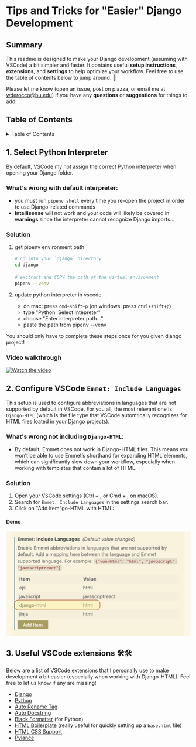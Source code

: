 # Tips and Tricks for "Easier" Django Development

## Summary

This readme is designed to make your Django development (assuming with VSCode) a bit simpler and faster. It contains useful **setup instructions**, **extensions**, and **settings** to help optimize your workflow. Feel free to use the table of contents below to jump around. 🤠

Please let me know (open an issue, post on piazza, or email me at wderocco@bu.edu) if you have any **questions** or **suggestions** for things to add!

## Table of Contents

<details>
  <summary>Table of Contents</summary>
  <ol>
    <li>
      <a href="#1-select-python-interpreter">Select Python Interpreter</a>
      <ul>
        <li><a href="#whats-wrong-with-default-interpreter">What's wrong with default interpreter</a></li>
        <li><a href="#solution">Solution</a></li>
        <li><a href="#video-walkthrough">Video walkthrough</a></li>
      </ul>
    </li>
    <li>
      <a href="#2-configure-vscode-emmet-include-languages">Configure VSCode <code>Emmet: Include Languages</code></a>
      <ul>
        <li><a href="#whats-wrong-not-including-django-html">What's wrong not including `Django-HTML`</a></li>
        <li><a href="#solution-1">Solution</a></li>
        <li><a href="#demo">Demo</a></li>
      </ul>
    </li>
    <li>
      <a href="#3-useful-vscode-extensions-️️">Useful VSCode extensions 🛠️🛠️</a>
    </li>
  </ol>
</details>

## 1. Select Python Interpreter

By default, VSCode my not assign the correct [Python interpreter](https://code.visualstudio.com/docs/python/environments) when opening your Django folder.

### What's wrong with default interpreter:
- you must run `pipenv shell` every time you re-open the project in order to use Django-related commands
- **Intellisense** will not work and your code will likely be covered in **warnings** since the interpreter cannot recognize Django imports...

### Solution

1. get pipenv environment path

    ``` bash
    # cd into your `django` directory 
    cd django

    # exctract and COPY the path of the virtual environment
    pipenv --venv
    ```


2. update python interpreter in vscode

   - on mac: press `cmd+shift+p` (on windows: press `ctrl+shift+p`)
   - type "Python: Select Intepreter"
   - choose "Enter interpreter path..."
   - paste the path from pipenv --venv

You should only have to complete these steps once for you given django project!

### Video walkthrough
[![Watch the video](https://img.youtube.com/vi/7TAE_Smo_hc/maxresdefault.jpg)](https://youtube.com/shorts/7TAE_Smo_hc)

## 2. Configure VSCode `Emmet: Include Languages`

This setup is used to configure abbreviations in languages that are not supported by default in VSCode. For you all, the most relevant one is `Django-HTML` (which is the file type that VSCode automtically recognizes for HTML files loated in your Django projects).

### What's wrong not including `Django-HTML`:
- By default, Emmet does not work in Django-HTML files. This means you won’t be able to use Emmet’s shorthand for expanding HTML elements, which can significantly slow down your workflow, especially when working with templates that contain a lot of HTML.


### Solution

1. Open your VSCode settings (Ctrl + , or Cmd + , on macOS).
1. Search for `Emmet: Include Languages` in the settings search bar.
3. Click on "Add item"go-HTML with HTML:

#### Demo
![alt text](image.png)

## 3. Useful VSCode extensions 🛠️🛠️

Below are a list of VSCode extensions that I personally use to make development a bit easier (especially when working with Django-HTML). Feel free to let us know if any are missing!

- [Django](https://marketplace.visualstudio.com/items?itemName=batisteo.vscode-django)
- [Python](https://marketplace.visualstudio.com/items?itemName=ms-python.python)
- [Auto Rename Tag](https://marketplace.visualstudio.com/items?itemName=formulahendry.auto-rename-tag)
- [Auto Docstring](https://marketplace.visualstudio.com/items?itemName=njpwerner.autodocstring)
- [Black Formatter](https://marketplace.visualstudio.com/items?itemName=njpwerner.autodocstring) (for Python)
- [HTML Boilerplate](https://marketplace.visualstudio.com/items?itemName=sidthesloth.html5-boilerplate) (really useful for quickly setting up a `base.html` file)
- [HTML CSS Support](https://marketplace.visualstudio.com/items?itemName=ecmel.vscode-html-css)
- [Pylance](https://marketplace.visualstudio.com/items?itemName=ms-python.vscode-pylance)